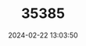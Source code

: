 ---
title: "35385"
category: "Chrysophyllum paranaense"
draft: false
date: 2024-02-22 13:03:50
languages:
  Portuguese: ["Caimito-do-paraná"]
---
